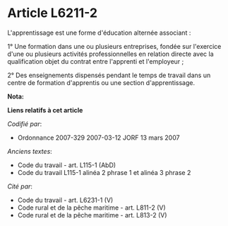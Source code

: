 # Article L6211-2

L'apprentissage est une forme d'éducation alternée associant :

1° Une formation dans une ou plusieurs entreprises, fondée sur l'exercice d'une ou plusieurs activités professionnelles en
relation directe avec la qualification objet du contrat entre l'apprenti et l'employeur ;

2° Des enseignements dispensés pendant le temps de travail dans un centre de formation d'apprentis ou une section
d'apprentissage.

**Nota:**



**Liens relatifs à cet article**

_Codifié par_:

  - Ordonnance 2007-329 2007-03-12 JORF 13 mars 2007

_Anciens textes_:

  - Code du travail - art. L115-1 (AbD)
  - Code du travail L115-1 alinéa 2 phrase 1 et alinéa 3 phrase 2

_Cité par_:

  - Code du travail - art. L6231-1 (V)
  - Code rural et de la pêche maritime - art. L811-2 (V)
  - Code rural et de la pêche maritime - art. L813-2 (V)
